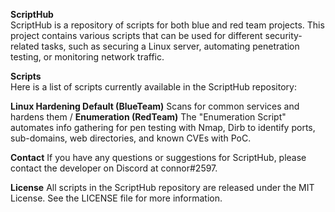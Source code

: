 **ScriptHub** \
ScriptHub is a repository of scripts for both blue and red team projects. This project contains various scripts that can be used for different security-related tasks, such as securing a Linux server, automating penetration testing, or monitoring network traffic.

**Scripts** \
Here is a list of scripts currently available in the ScriptHub repository: 

**Linux Hardening Default (BlueTeam)** Scans for common services and hardens them /
**Enumeration (RedTeam)** The "Enumeration Script" automates info gathering for pen testing with Nmap, Dirb to identify ports, sub-domains, web directories, and known CVEs with PoC.

**Contact**
If you have any questions or suggestions for ScriptHub, please contact the developer on Discord at connor#2597.

**License**
All scripts in the ScriptHub repository are released under the MIT License. See the LICENSE file for more information.
